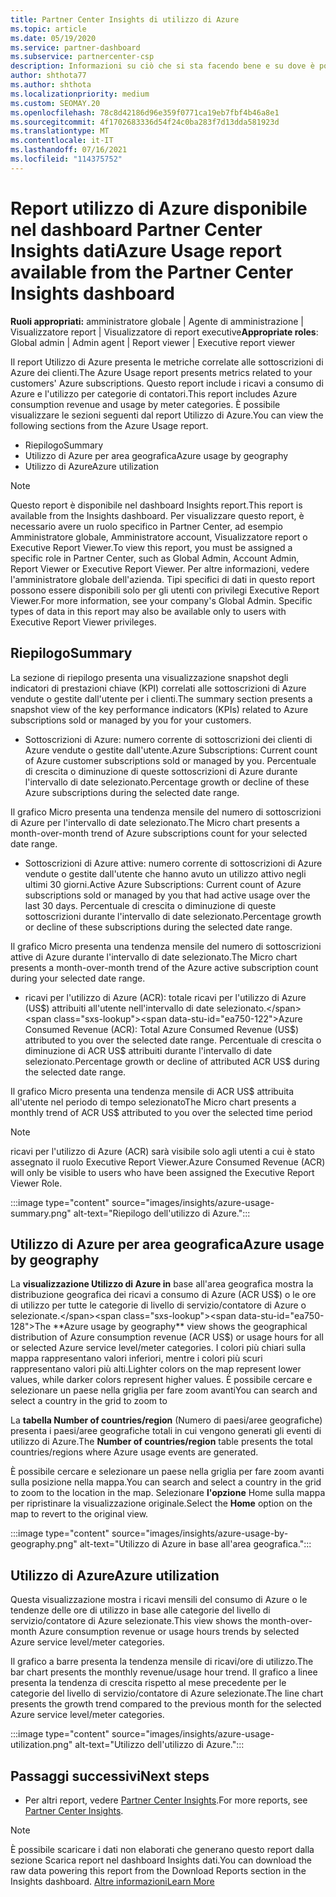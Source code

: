 ```yaml
---
title: Partner Center Insights di utilizzo di Azure
ms.topic: article
ms.date: 05/19/2020
ms.service: partner-dashboard
ms.subservice: partnercenter-csp
description: Informazioni su ciò che si sta facendo bene e su dove è possibile migliorare l'uso delle sottoscrizioni di Azure che si vendono o gestiscono per i clienti.
author: shthota77
ms.author: shthota
ms.localizationpriority: medium
ms.custom: SEOMAY.20
ms.openlocfilehash: 78c8d42186d96e359f0771ca19eb7fbf4b46a8e1
ms.sourcegitcommit: 4f1702683336d54f24c0ba283f7d13dda581923d
ms.translationtype: MT
ms.contentlocale: it-IT
ms.lasthandoff: 07/16/2021
ms.locfileid: "114375752"
---
```

# <a name="azure-usage-report-available-from-the-partner-center-insights-dashboard"></a><span data-ttu-id="ea750-103">Report utilizzo di Azure disponibile nel dashboard Partner Center Insights dati</span><span class="sxs-lookup"><span data-stu-id="ea750-103">Azure Usage report available from the Partner Center Insights dashboard</span></span>

<span data-ttu-id="ea750-104">**Ruoli appropriati:** amministratore globale | Agente di amministrazione | Visualizzatore report | Visualizzatore di report executive</span><span class="sxs-lookup"><span data-stu-id="ea750-104">**Appropriate roles**: Global admin | Admin agent | Report viewer | Executive report viewer</span></span>

<span data-ttu-id="ea750-105">Il report Utilizzo di Azure presenta le metriche correlate alle sottoscrizioni di Azure dei clienti.</span><span class="sxs-lookup"><span data-stu-id="ea750-105">The Azure Usage report presents metrics related to your customers' Azure subscriptions.</span></span> <span data-ttu-id="ea750-106">Questo report include i ricavi a consumo di Azure e l'utilizzo per categorie di contatori.</span><span class="sxs-lookup"><span data-stu-id="ea750-106">This report includes Azure consumption revenue and usage by meter categories.</span></span> <span data-ttu-id="ea750-107">È possibile visualizzare le sezioni seguenti dal report Utilizzo di Azure.</span><span class="sxs-lookup"><span data-stu-id="ea750-107">You can view the following sections from the Azure Usage report.</span></span>

- <span data-ttu-id="ea750-108">Riepilogo</span><span class="sxs-lookup"><span data-stu-id="ea750-108">Summary</span></span>
- <span data-ttu-id="ea750-109">Utilizzo di Azure per area geografica</span><span class="sxs-lookup"><span data-stu-id="ea750-109">Azure usage by geography</span></span>
- <span data-ttu-id="ea750-110">Utilizzo di Azure</span><span class="sxs-lookup"><span data-stu-id="ea750-110">Azure utilization</span></span>

 > [!NOTE]
 > <span data-ttu-id="ea750-111">Questo report è disponibile nel dashboard Insights report.</span><span class="sxs-lookup"><span data-stu-id="ea750-111">This report is available from the Insights dashboard.</span></span> <span data-ttu-id="ea750-112">Per visualizzare questo report, è necessario avere un ruolo specifico in Partner Center, ad esempio Amministratore globale, Amministratore account, Visualizzatore report o Executive Report Viewer.</span><span class="sxs-lookup"><span data-stu-id="ea750-112">To view this report, you must be assigned a specific role in Partner Center, such as Global Admin, Account Admin, Report Viewer or Executive Report Viewer.</span></span> <span data-ttu-id="ea750-113">Per altre informazioni, vedere l'amministratore globale dell'azienda. Tipi specifici di dati in questo report possono essere disponibili solo per gli utenti con privilegi Executive Report Viewer.</span><span class="sxs-lookup"><span data-stu-id="ea750-113">For more information, see your company's Global Admin. Specific types of data in this report may also be available only to users with Executive Report Viewer privileges.</span></span>

## <a name="summary"></a><span data-ttu-id="ea750-114">Riepilogo</span><span class="sxs-lookup"><span data-stu-id="ea750-114">Summary</span></span>

<span data-ttu-id="ea750-115">La sezione di riepilogo presenta una visualizzazione snapshot degli indicatori di prestazioni chiave (KPI) correlati alle sottoscrizioni di Azure vendute o gestite dall'utente per i clienti.</span><span class="sxs-lookup"><span data-stu-id="ea750-115">The summary section presents a snapshot view of the key performance indicators (KPIs) related to Azure subscriptions sold or managed by you for your customers.</span></span>  

- <span data-ttu-id="ea750-116">Sottoscrizioni di Azure: numero corrente di sottoscrizioni dei clienti di Azure vendute o gestite dall'utente.</span><span class="sxs-lookup"><span data-stu-id="ea750-116">Azure Subscriptions: Current count of Azure customer subscriptions sold or managed by you.</span></span>
<span data-ttu-id="ea750-117">Percentuale di crescita o diminuzione di queste sottoscrizioni di Azure durante l'intervallo di date selezionato.</span><span class="sxs-lookup"><span data-stu-id="ea750-117">Percentage growth or decline of these Azure subscriptions during the selected date range.</span></span>

<span data-ttu-id="ea750-118">Il grafico Micro presenta una tendenza mensile del numero di sottoscrizioni di Azure per l'intervallo di date selezionato.</span><span class="sxs-lookup"><span data-stu-id="ea750-118">The Micro chart presents a month-over-month trend of Azure subscriptions count for your selected date range.</span></span>
- <span data-ttu-id="ea750-119">Sottoscrizioni di Azure attive: numero corrente di sottoscrizioni di Azure vendute o gestite dall'utente che hanno avuto un utilizzo attivo negli ultimi 30 giorni.</span><span class="sxs-lookup"><span data-stu-id="ea750-119">Active Azure Subscriptions: Current count of Azure subscriptions sold or managed by you that had active usage over the last 30 days.</span></span>
<span data-ttu-id="ea750-120">Percentuale di crescita o diminuzione di queste sottoscrizioni durante l'intervallo di date selezionato.</span><span class="sxs-lookup"><span data-stu-id="ea750-120">Percentage growth or decline of these subscriptions during the selected date range.</span></span>

<span data-ttu-id="ea750-121">Il grafico Micro presenta una tendenza mensile del numero di sottoscrizioni attive di Azure durante l'intervallo di date selezionato.</span><span class="sxs-lookup"><span data-stu-id="ea750-121">The Micro chart presents a month-over-month trend of the Azure active subscription count during your selected date range.</span></span>

- <span data-ttu-id="ea750-122">ricavi per l'utilizzo di Azure (ACR): totale ricavi per l'utilizzo di Azure (US$) attribuiti all'utente nell'intervallo di date selezionato.</span><span class="sxs-lookup"><span data-stu-id="ea750-122">Azure Consumed Revenue (ACR): Total Azure Consumed Revenue (US$) attributed to you over the selected date range.</span></span>
<span data-ttu-id="ea750-123">Percentuale di crescita o diminuzione di ACR US$ attribuiti durante l'intervallo di date selezionato.</span><span class="sxs-lookup"><span data-stu-id="ea750-123">Percentage growth or decline of attributed ACR US$ during the selected date range.</span></span> 

<span data-ttu-id="ea750-124">Il grafico Micro presenta una tendenza mensile di ACR US$ attribuita all'utente nel periodo di tempo selezionato</span><span class="sxs-lookup"><span data-stu-id="ea750-124">The Micro chart presents a monthly trend of ACR US$ attributed to you over the selected time period</span></span>


> [!NOTE]
 > <span data-ttu-id="ea750-125">ricavi per l'utilizzo di Azure (ACR) sarà visibile solo agli utenti a cui è stato assegnato il ruolo Executive Report Viewer.</span><span class="sxs-lookup"><span data-stu-id="ea750-125">Azure Consumed Revenue (ACR) will only be visible to users who have been assigned the Executive Report Viewer Role.</span></span>

:::image type="content" source="images/insights/azure-usage-summary.png" alt-text="Riepilogo dell'utilizzo di Azure.":::

## <a name="azure-usage-by-geography"></a><span data-ttu-id="ea750-127">Utilizzo di Azure per area geografica</span><span class="sxs-lookup"><span data-stu-id="ea750-127">Azure usage by geography</span></span>

<span data-ttu-id="ea750-128">La **visualizzazione Utilizzo di Azure in** base all'area geografica mostra la distribuzione geografica dei ricavi a consumo di Azure (ACR US$) o le ore di utilizzo per tutte le categorie di livello di servizio/contatore di Azure o selezionate.</span><span class="sxs-lookup"><span data-stu-id="ea750-128">The **Azure usage by geography** view shows the geographical distribution of Azure consumption revenue (ACR US$) or usage hours for all or selected Azure service level/meter categories.</span></span> <span data-ttu-id="ea750-129">I colori più chiari sulla mappa rappresentano valori inferiori, mentre i colori più scuri rappresentano valori più alti.</span><span class="sxs-lookup"><span data-stu-id="ea750-129">Lighter colors on the map represent lower values, while darker colors represent higher values.</span></span> <span data-ttu-id="ea750-130">È possibile cercare e selezionare un paese nella griglia per fare zoom avanti</span><span class="sxs-lookup"><span data-stu-id="ea750-130">You can search and select a country in the grid to zoom to</span></span> 

<span data-ttu-id="ea750-131">La **tabella Number of countries/region** (Numero di paesi/aree geografiche) presenta i paesi/aree geografiche totali in cui vengono generati gli eventi di utilizzo di Azure.</span><span class="sxs-lookup"><span data-stu-id="ea750-131">The **Number of countries/region** table presents the total countries/regions where Azure usage events are generated.</span></span>

<span data-ttu-id="ea750-132">È possibile cercare e selezionare un paese nella griglia per fare zoom avanti sulla posizione nella mappa.</span><span class="sxs-lookup"><span data-stu-id="ea750-132">You can search and select a country in the grid to zoom to the location in the map.</span></span> <span data-ttu-id="ea750-133">Selezionare **l'opzione** Home sulla mappa per ripristinare la visualizzazione originale.</span><span class="sxs-lookup"><span data-stu-id="ea750-133">Select the **Home** option on the map to revert to the original view.</span></span>

:::image type="content" source="images/insights/azure-usage-by-geography.png" alt-text="Utilizzo di Azure in base all'area geografica.":::

## <a name="azure-utilization"></a><span data-ttu-id="ea750-135">Utilizzo di Azure</span><span class="sxs-lookup"><span data-stu-id="ea750-135">Azure utilization</span></span>

<span data-ttu-id="ea750-136">Questa visualizzazione mostra i ricavi mensili del consumo di Azure o le tendenze delle ore di utilizzo in base alle categorie del livello di servizio/contatore di Azure selezionate.</span><span class="sxs-lookup"><span data-stu-id="ea750-136">This view shows the month-over-month Azure consumption revenue or usage hours trends by selected Azure service level/meter categories.</span></span> 

<span data-ttu-id="ea750-137">Il grafico a barre presenta la tendenza mensile di ricavi/ore di utilizzo.</span><span class="sxs-lookup"><span data-stu-id="ea750-137">The bar chart presents the monthly revenue/usage hour trend.</span></span> <span data-ttu-id="ea750-138">Il grafico a linee presenta la tendenza di crescita rispetto al mese precedente per le categorie del livello di servizio/contatore di Azure selezionate.</span><span class="sxs-lookup"><span data-stu-id="ea750-138">The line chart presents the growth trend compared to the previous month for the selected Azure service level/meter categories.</span></span>

:::image type="content" source="images/insights/azure-usage-utilization.png" alt-text="Utilizzo dell'utilizzo di Azure.":::

## <a name="next-steps"></a><span data-ttu-id="ea750-140">Passaggi successivi</span><span class="sxs-lookup"><span data-stu-id="ea750-140">Next steps</span></span>

- <span data-ttu-id="ea750-141">Per altri report, vedere [Partner Center Insights](partner-center-insights.md).</span><span class="sxs-lookup"><span data-stu-id="ea750-141">For more reports, see [Partner Center Insights](partner-center-insights.md).</span></span>

>[!NOTE] 
> <span data-ttu-id="ea750-142">È possibile scaricare i dati non elaborati che generano questo report dalla sezione Scarica report nel dashboard Insights dati.</span><span class="sxs-lookup"><span data-stu-id="ea750-142">You can download the raw data powering this report from the Download Reports section in the Insights dashboard.</span></span> [<span data-ttu-id="ea750-143">Altre informazioni</span><span class="sxs-lookup"><span data-stu-id="ea750-143">Learn More</span></span>](insights-download-reports.md) 
